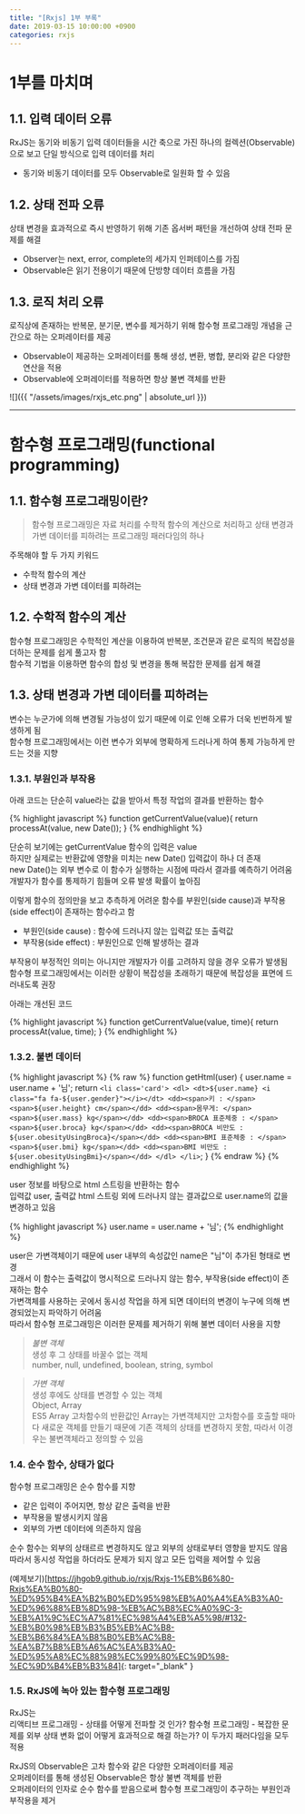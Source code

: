 ```yaml
---
title: "[Rxjs] 1부 부록"
date: 2019-03-15 10:00:00 +0900
categories: rxjs
---
```


# 1부를 마치며

## 1.1. 입력 데이터 오류

RxJS는 동기와 비동기 입력 데이터들을 시간 축으로 가진 하나의 컬렉션(Observable)으로 보고 단일 방식으로 입력 데이터를 처리  

- 동기와 비동기 데이터를 모두 Observable로 일원화 할 수 있음  

## 1.2. 상태 전파 오류

상태 변경을 효과적으로 즉시 반영하기 위해 기존 옵서버 패턴을 개선하여 상태 전파 문제를 해결  

- Observer는 next, error, complete의 세가지 인퍼테이스를 가짐  
- Observable은 읽기 전용이기 때문에 단방향 데이터 흐름을 가짐  

## 1.3. 로직 처리 오류

로직상에 존재하는 반복문, 분기문, 변수를 제거하기 위해 함수형 프로그래밍 개념을 근간으로 하는 오퍼레이터를 제공  

- Observable이 제공하는 오퍼레이터를 통해 생성, 변환, 병합, 분리와 같은 다양한 연산을 적용  
- Observable에 오퍼레이터를 적용하면 항상 불변 객체를 반환  

![]({{ "/assets/images/rxjs_etc.png" | absolute_url }})

---

# 함수형 프로그래밍(functional programming)

## 1.1. 함수형 프로그래밍이란?

> 함수형 프로그래밍은 자료 처리를 수학적 함수의 계산으로 처리하고 상태 변경과 가변 데이터를 피하려는 프로그래밍 패러다임의 하나  

주목해야 할 두 가지 키워드

- 수학적 함수의 계산
- 상태 변경과 가변 데이터를 피하려는

## 1.2. 수학적 함수의 계산

함수형 프로그래밍은 수학적인 계산을 이용하여 반복분, 조건문과 같은 로직의 복잡성을 더하는 문제를 쉽게 풀고자 함  
함수적 기법을 이용하면 함수의 합성 및 변경을 통해 복잡한 문제를 쉽게 해결  

## 1.3. 상태 변경과 가변 데이터를 피하려는  

변수는 누군가에 의해 변경될 가능성이 있기 때문에 이로 인해 오류가 더욱 빈번하게 발생하게 됨  
함수형 프로그래밍에서는 이런 변수가 외부에 명확하게 드러나게 하여 통제 가능하게 만드는 것을 지향  

### 1.3.1. 부원인과 부작용

아래 코드는 단순히 value라는 값을 받아서 특정 작업의 결과를 반환하는 함수

{% highlight javascript %}
function getCurrentValue(value){
	return processAt(value, new Date());
}
{% endhighlight %}

단순히 보기에는 getCurrentValue 함수의 입력은 value  
하지만 실제로는 반환값에 영향을 미치는 new Date() 입력값이 하나 더 존재  
new Date()는 외부 변수로 이 함수가 실행하는 시점에 따라서 결과를 예측하기 어려움  
개발자가 함수를 통제하기 힘들며 오류 발생 확률이 높아짐  

이렇게 함수의 정의만을 보고 추측하게 어려운 함수를 부원인(side cause)과 부작용(side effect)이 존재하는 함수라고 함  

- 부원인(side cause) : 함수에 드러나지 않는 입력값 또는 출력값
- 부작용(side effect) : 부원인으로 인해 발생하는 결과

부작용이 부정적인 의미는 아니지만 개발자가 이를 고려하지 않을 경우 오류가 발생됨  
함수형 프로그래밍에서는 이러한 상황이 복잡성을 초래하기 때문에 복잡성을 표면에 드러내도록 권장

아래는 개선된 코드

{% highlight javascript %}
function getCurrentValue(value, time){
	return processAt(value, time);
}
{% endhighlight %}


### 1.3.2. 불변 데이터

{% highlight javascript %}
{% raw %}
function getHtml(user) {
	user.name = user.name + '님';
	return `<li class='card'>
		<dl>
			<dt>${user.name} <i class="fa fa-${user.gender}"></i></dt>
			<dd><span>키 : </span><span>${user.height} cm</span></dd>
			<dd><span>몸무게: </span><span>${user.mass} kg</span></dd>
			<dd><span>BROCA 표준체중 : </span><span>${user.broca} kg</span></dd>
			<dd><span>BROCA 비만도 : ${user.obesityUsingBroca}</span></dd>
			<dd><span>BMI 표준체중 : </span><span>${user.bmi} kg</span></dd>
			<dd><span>BMI 비만도 : ${user.obesityUsingBmi}</span></dd>
		</dl>
	</li>`;
}
{% endraw %}
{% endhighlight %}

user 정보를 바탕으로 html 스트링을 반환하는 함수  
입력값 user, 출력값 html 스트링 외에 드러나지 않는 결과값으로 user.name의 값을 변경하고 있음  

{% highlight javascript %}
user.name = user.name + '님';
{% endhighlight %}

user은 가변객체이기 때문에 user 내부의 속성값인 name은 "님"이 추가된 형태로 변경  
그래서 이 함수는 출력값이 명시적으로 드러나지 않는 함수, 부작용(side effect)이 존재하는 함수  
가변객체를 사용하는 곳에서 동시성 작업을 하게 되면 데이터의 변경이 누구에 의해 변경되었는지 파악하기 어려움  
따라서 함수형 프로그래밍은 이러한 문제를 제거하기 위해 불변 데이터 사용을 지향  

> *불변 객체*  
> 생성 후 그 상태를 바꿀수 없는 객체  
> number, null, undefined, boolean, string, symbol  

> *가변 객체*  
> 생성 후에도 상태를 변경할 수 있는 객체  
> Object, Array  
> ES5 Array 고차함수의 반환값인 Array는 가변객체지만 고차함수를 호출할 때마다 새로운 객체를 만들기 때문에 기존 객체의 상태를 변경하지 못함, 따라서 이경우는 불변객체라고 정의할 수 있음  

### 1.4. 순수 함수, 상태가 없다

함수형 프로그래밍은 순수 함수를 지향  

- 같은 입력이 주어지면, 항상 같은 출력을 반환  
- 부작용을 발생시키지 않음  
- 외부의 가변 데이터에 의존하지 않음  

순수 함수는 외부의 상태르르 변경하지도 않고 외부의 상태로부터 영향을 받지도 않음  
따라서 동시성 작업을 하더라도 문제가 되지 않고 모든 입력을 제어할 수 있음  

(예제보기)[https://jhgob9.github.io/rxjs/Rxjs-1%EB%B6%80-Rxjs%EA%B0%80-%ED%95%B4%EA%B2%B0%ED%95%98%EB%A0%A4%EA%B3%A0-%ED%96%88%EB%8D%98-%EB%AC%B8%EC%A0%9C-3-%EB%A1%9C%EC%A7%81%EC%98%A4%EB%A5%98/#132-%EB%B0%98%EB%B3%B5%EB%AC%B8-%EB%B6%84%EA%B8%B0%EB%AC%B8-%EA%B7%B8%EB%A6%AC%EA%B3%A0-%ED%95%A8%EC%88%98%EC%99%80%EC%9D%98-%EC%9D%B4%EB%B3%84]{: target="_blank" }  

### 1.5. RxJS에 녹아 있는 함수형 프로그래밍

RxJS는  
리액티브 프로그래밍 - 상태를 어떻게 전파할 것 인가?
함수형 프로그래밍 - 복잡한 문제를 외부 상태 변화 없이 어떻게 효과적으로 해결 하는가?
이 두가지 패러다임을 모두 적용  

RxJS의 Observable은 고차 함수와 같은 다양한 오퍼레이터를 제공  
오퍼레이터를 통해 생성된 Observable은 항상 불변 객체를 반환  
오퍼레이터의 인자로 순수 함수를 받음으로써 함수형 프로그래밍이 추구하는 부원인과 부작용을 제거  



